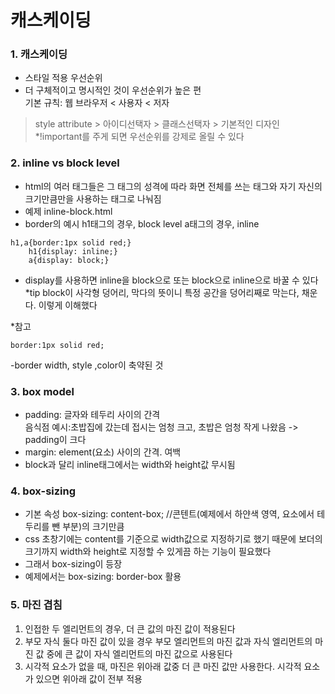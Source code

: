 # 캐스케이딩  

### 1. 캐스케이딩
* 스타일 적용 우선순위 
* 더 구체적이고 명시적인 것이 우선순위가 높은 편<br>
기본 규칙:  웹 브라우저 < 사용자 < 저자
>style attribute > 아이디선택자 > 클래스선택자 > 기본적인 디자인
*!important를 주게 되면 우선순위를 강제로 올릴 수 있다

### 2. inline vs block level 
* html의 여러 태그들은 그 태그의 성격에 따라 
화면 전체를 쓰는 태그와 자기 자신의 크기만큼만을 사용하는 태그로 나눠짐
* 예제 inline-block.html
* border의 예시
h1태그의 경우, block level
a태그의 경우, inline
```
h1,a{border:1px solid red;}
    h1{display: inline;}
    a{display: block;}
```
* display를 사용하면 inline을 block으로 또는 block으로 inline으로 바꿀 수 있다
*tip 
block이 사각형 덩어리, 막다의 뜻이니 특정 공간을 덩어리째로  막는다, 채운다. 이렇게 이해했다

*참고
```
border:1px solid red;
```
-border width, style ,color이 축약된 것

### 3. box model
* padding: 글자와 테두리 사이의 간격
<br>음식점 예시:초밥집에 갔는데 접시는 엄청 크고, 초밥은 엄청 작게 나왔음 -> padding이 크다
* margin: element(요소) 사이의 간격. 여백
* block과 달리 inline태그에서는 width와 height값 무시됨

### 4. box-sizing
* 기본 속성 box-sizing: content-box;  //콘텐트(예제에서 하얀색 영역, 요소에서 테두리를 뺀 부분)의 크기만큼
* css 초창기에는 content를 기준으로 width값으로 지정하기로 했기 때문에 보더의 크기까지 width와 height로 지정할 수 있게끔 하는 기능이 필요했다
* 그래서 box-sizing이 등장
* 예제에서는 box-sizing: border-box 활용

### 5. 마진 겹침
1. 인접한 두 엘리먼트의 경우, 더 큰 값의 마진 값이 적용된다
2. 부모 자식 둘다 마진 값이 있을 경우
부모 엘리먼트의 마진 값과 자식 엘리먼트의 마진 값 중에 큰 값이 자식 엘리먼트의 마진 값으로 사용된다
3. 시각적 요소가 없을 때, 마진은 위아래 값중 더 큰 마진 값만 사용한다. 시각적 요소가 있으면 위아래 값이 전부 적용